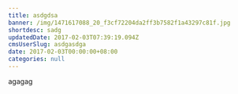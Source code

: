 ```yaml
---
title: asdgdsa
banner: /img/1471617088_20_f3cf72204da2ff3b7582f1a43297c81f.jpg
shortdesc: sadg
updatedDate: 2017-02-03T07:39:19.094Z
cmsUserSlug: asdgasdga
date: 2017-02-03T00:00:00+08:00
categories: null
---
```


agagag